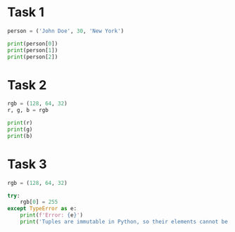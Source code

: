 # Task 1

```python
person = ('John Doe', 30, 'New York')

print(person[0])
print(person[1])
print(person[2])
```

# Task 2

```python
rgb = (128, 64, 32)
r, g, b = rgb

print(r)
print(g)
print(b)
```

# Task 3

```python
rgb = (128, 64, 32)

try:
    rgb[0] = 255
except TypeError as e:
    print(f'Error: {e}')
    print('Tuples are immutable in Python, so their elements cannot be changed after creation.')
```
